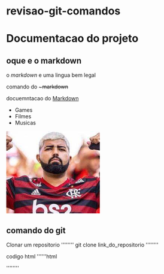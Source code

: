 # revisao-git-comandos
# Documentacao do projeto
## oque e o markdown

o *markdown* e uma lingua bem legal

comando do ~~~markdown~~

docuemntacao do [Markdown](https://docs.github.com/pt/get-started/writing-on-github/getting-started-with-writing-and-formatting-on-github/basic-writing-and-formatting-syntax)

- Games
- Filmes
- Musicas


![Issoeumaimagem](./img/OIP.jfif)

## comando do git
Clonar um repositorio
''''''''
git clone link_do_repositorio
''''''''

codigo html
''''''html
<html>
 
   ''''''''
<html>